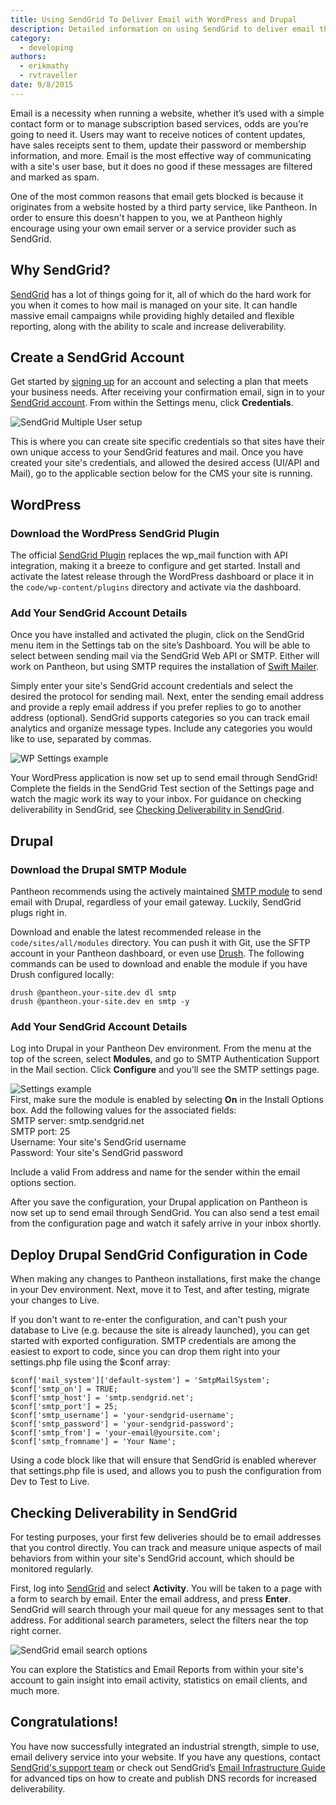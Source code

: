 ```yaml
---
title: Using SendGrid To Deliver Email with WordPress and Drupal
description: Detailed information on using SendGrid to deliver email through your WordPress and Drupal site.
category:
  - developing
authors:
  - erikmathy
  - rvtraveller
date: 9/8/2015
---
```

Email is a necessity when running a website, whether it’s used with a simple contact form or to manage subscription based services, odds are you’re going to need it. Users may want to receive notices of content updates, have sales receipts sent to them, update their password or membership information, and more. Email is the most effective way of communicating with a site's user base, but it does no good if these messages are filtered and marked as spam.

One of the most common reasons that email gets blocked is because it originates from a website hosted by a third party service, like Pantheon. In order to ensure this doesn't happen to you, we at Pantheon highly encourage using your own email server or a service provider such as SendGrid.

## Why SendGrid?

[SendGrid](https://sendgrid.com) has a lot of things going for it, all of which do the hard work for you when it comes to how mail is managed on your site. It can handle massive email campaigns while providing highly detailed and flexible reporting, along with the ability to scale and increase deliverability.

## Create a SendGrid Account

Get started by [signing up](https://sendgrid.com/partners/pantheon) for an account and selecting a plan that meets your business needs. After receiving your confirmation email, sign in to your [SendGrid account](https://sendgrid.com/login). From within the Settings menu, click **Credentials**.

![SendGrid Multiple User setup](/source/assets/images/sendgrid-multiple-users.png)

This is where you can create site specific credentials so that sites have their own unique access to your SendGrid features and mail. Once you have created your site's credentials, and allowed the desired access (UI/API and Mail), go to the applicable section below for the CMS your site is running.

## WordPress

### Download the WordPress SendGrid Plugin

The official [SendGrid Plugin](https://wordpress.org/plugins/sendgrid-email-delivery-simplified/) replaces the wp_mail function with API integration, making it a breeze to configure and get started.
Install and activate the latest release through the WordPress dashboard or place it in the `code/wp-content/plugins` directory and activate via the dashboard.

### Add Your SendGrid Account Details
Once you have installed and activated the plugin, click on the SendGrid menu item in the Settings tab on the site’s Dashboard. You will be able to select between sending mail via the SendGrid Web API or SMTP. Either will work on Pantheon, but using SMTP requires the installation of [Swift Mailer](https://wordpress.org/plugins/swift-mailer/).

Simply enter your site's SendGrid account credentials and select the desired the protocol for sending mail. Next, enter the sending email address and provide a reply email address if you prefer replies to go to another address (optional).  SendGrid supports categories so you can track email analytics and organize message types. Include any categories you would like to use, separated by commas.


![WP Settings example](/source/assets/images/sendgrid_wpconfig.png)​

Your WordPress application is now set up to send email through SendGrid! Complete the fields in the SendGrid Test section of the Settings page and watch the magic work its way to your inbox. For guidance on checking deliverability in SendGrid, see [Checking Deliverability in SendGrid](#deliverability).

## Drupal

### Download the Drupal SMTP Module

Pantheon recommends using the actively maintained [SMTP module](https://www.drupal.org/project/smtp) to send email with Drupal, regardless of your email gateway. Luckily, SendGrid plugs right in.

Download and enable the latest recommended release in the `code/sites/all/modules` directory. You can push it with Git, use the SFTP account in your Pantheon dashboard, or even use [Drush](https://pantheon.io/blog/five-steps-feeling-drupal-drush). The following commands can be used to download and enable the module if you have Drush configured locally:
```nohighlight
drush @pantheon.your-site.dev dl smtp
drush @pantheon.your-site.dev en smtp -y
```
### Add Your SendGrid Account Details

Log into Drupal in your Pantheon Dev environment. From the menu at the top of the screen, select **Modules**, and go to SMTP Authentication Support in the Mail section. Click **Configure** and you’ll see the SMTP settings page.  

![Settings example](/source/assets/images/desk_images/151706.png)​  
​
First, make sure the module is enabled by selecting **On** in the Install Options box.
Add the following values for the associated fields:  
SMTP server: smtp.sendgrid.net  
SMTP port: 25  
Username: Your site's SendGrid username  
Password: Your site's SendGrid password  

Include a valid From address and name for the sender within the email options section.

After you save the configuration, your Drupal application on Pantheon is now set up to send email through SendGrid. You can also send a test email from the configuration page and watch it safely arrive in your inbox shortly.

## Deploy Drupal SendGrid Configuration in Code

When making any changes to Pantheon installations, first make the change in your Dev environment. Next, move it to Test, and after testing, migrate your changes to Live.

If you don't want to re-enter the configuration, and can't push your database to Live (e.g. because the site is already launched), you can get started with exported configuration. SMTP credentials are among the easiest to export to code, since you can drop them right into your settings.php file using the $conf array:

```
$conf['mail_system']['default-system'] = 'SmtpMailSystem';
$conf['smtp_on'] = TRUE;
$conf['smtp_host'] = 'smtp.sendgrid.net';
$conf['smtp_port'] = 25;
$conf['smtp_username'] = 'your-sendgrid-username';
$conf['smtp_password'] = 'your-sendgrid-password';
$conf['smtp_from'] = 'your-email@yoursite.com';
$conf['smtp_fromname'] = 'Your Name';
```

Using a code block like that will ensure that SendGrid is enabled wherever that settings.php file is used, and allows you to push the configuration from Dev to Test to Live.

## <a name="deliverability"></a>Checking Deliverability in SendGrid
For testing purposes, your first few deliveries should be to email addresses that you control directly. You can track and measure unique aspects of mail behaviors from within your site's SendGrid account, which should be monitored regularly.

First, log into [SendGrid](https://sendgrid.com/login) and select **Activity**. You will be taken to a page with a form to search by email. Enter the email address, and press **Enter**. SendGrid will search through your mail queue for any messages sent to that address. For additional search parameters, select the filters near the top right corner.

![SendGrid email search options](/source/assets/images/sendgrid-search-options.png)​

You can explore the Statistics and Email Reports from within your site's account to gain insight into email activity, statistics on email clients, and much more.


## Congratulations!

You have now successfully integrated an industrial strength, simple to use, email delivery service into your website. If you have any questions, contact [SendGrid's support team](https://support.sendgrid.com/hc/en-us) or check out SendGrid’s [Email Infrastructure Guide](http://resources.sendgrid.com/email-infrastructure-guide/) for advanced tips on how to create and publish DNS records for increased deliverability.
